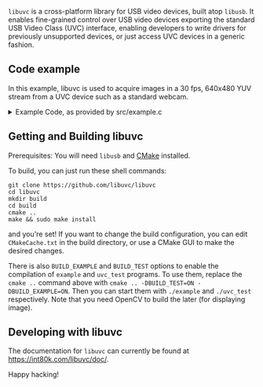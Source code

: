 `libuvc` is a cross-platform library for USB video devices, built atop `libusb`.
It enables fine-grained control over USB video devices exporting the standard USB Video Class
(UVC) interface, enabling developers to write drivers for previously unsupported devices,
or just access UVC devices in a generic fashion.

## Code example
In this example, libuvc is used to acquire images in a 30 fps, 640x480 YUV stream from a UVC device such as a standard webcam.
<details><summary>Example Code, as provided by src/example.c</summary>

```C
#include "libuvc/libuvc.h"
#include <stdio.h>
#include <unistd.h>

/* This callback function runs once per frame. Use it to perform any
 * quick processing you need, or have it put the frame into your application's
 * input queue. If this function takes too long, you'll start losing frames. */
void cb(uvc_frame_t *frame, void *ptr) {
  uvc_frame_t *bgr;
  uvc_error_t ret;
  enum uvc_frame_format *frame_format = (enum uvc_frame_format *)ptr;
  /* FILE *fp;
   * static int jpeg_count = 0;
   * static const char *H264_FILE = "iOSDevLog.h264";
   * static const char *MJPEG_FILE = ".jpeg";
   * char filename[16]; */

  /* We'll convert the image from YUV/JPEG to BGR, so allocate space */
  bgr = uvc_allocate_frame(frame->width * frame->height * 3);
  if (!bgr) {
    printf("unable to allocate bgr frame!\n");
    return;
  }

  printf("callback! frame_format = %d, width = %d, height = %d, length = %lu, ptr = %d\n",
    frame->frame_format, frame->width, frame->height, frame->data_bytes, (int) ptr);

  switch (frame->frame_format) {
  case UVC_FRAME_FORMAT_H264:
    /* use `ffplay H264_FILE` to play */
    /* fp = fopen(H264_FILE, "a");
     * fwrite(frame->data, 1, frame->data_bytes, fp);
     * fclose(fp); */
    break;
  case UVC_COLOR_FORMAT_MJPEG:
    /* sprintf(filename, "%d%s", jpeg_count++, MJPEG_FILE);
     * fp = fopen(filename, "w");
     * fwrite(frame->data, 1, frame->data_bytes, fp);
     * fclose(fp); */
    break;
  case UVC_COLOR_FORMAT_YUYV:
    /* Do the BGR conversion */
    ret = uvc_any2bgr(frame, bgr);
    if (ret) {
      uvc_perror(ret, "uvc_any2bgr");
      uvc_free_frame(bgr);
      return;
    }
    break;
  default:
    break;
  }

  if (frame->sequence % 30 == 0) {
    printf(" * got image %u\n",  frame->sequence);
  }

  /* Call a user function:
   *
   * my_type *my_obj = (*my_type) ptr;
   * my_user_function(ptr, bgr);
   * my_other_function(ptr, bgr->data, bgr->width, bgr->height);
   */

  /* Call a C++ method:
   *
   * my_type *my_obj = (*my_type) ptr;
   * my_obj->my_func(bgr);
   */

  /* Use opencv.highgui to display the image:
   * 
   * cvImg = cvCreateImageHeader(
   *     cvSize(bgr->width, bgr->height),
   *     IPL_DEPTH_8U,
   *     3);
   *
   * cvSetData(cvImg, bgr->data, bgr->width * 3); 
   *
   * cvNamedWindow("Test", CV_WINDOW_AUTOSIZE);
   * cvShowImage("Test", cvImg);
   * cvWaitKey(10);
   *
   * cvReleaseImageHeader(&cvImg);
   */

  uvc_free_frame(bgr);
}

int main(int argc, char **argv) {
  uvc_context_t *ctx;
  uvc_device_t *dev;
  uvc_device_handle_t *devh;
  uvc_stream_ctrl_t ctrl;
  uvc_error_t res;

  /* Initialize a UVC service context. Libuvc will set up its own libusb
   * context. Replace NULL with a libusb_context pointer to run libuvc
   * from an existing libusb context. */
  res = uvc_init(&ctx, NULL);

  if (res < 0) {
    uvc_perror(res, "uvc_init");
    return res;
  }

  puts("UVC initialized");

  /* Locates the first attached UVC device, stores in dev */
  res = uvc_find_device(
      ctx, &dev,
      0, 0, NULL); /* filter devices: vendor_id, product_id, "serial_num" */

  if (res < 0) {
    uvc_perror(res, "uvc_find_device"); /* no devices found */
  } else {
    puts("Device found");

    /* Try to open the device: requires exclusive access */
    res = uvc_open(dev, &devh);

    if (res < 0) {
      uvc_perror(res, "uvc_open"); /* unable to open device */
    } else {
      puts("Device opened");

      /* Print out a message containing all the information that libuvc
       * knows about the device */
      uvc_print_diag(devh, stderr);

      const uvc_format_desc_t *format_desc = uvc_get_format_descs(devh);
      const uvc_frame_desc_t *frame_desc = format_desc->frame_descs;
      enum uvc_frame_format frame_format;
      int width = 640;
      int height = 480;
      int fps = 30;

      switch (format_desc->bDescriptorSubtype) {
      case UVC_VS_FORMAT_MJPEG:
        frame_format = UVC_COLOR_FORMAT_MJPEG;
        break;
      case UVC_VS_FORMAT_FRAME_BASED:
        frame_format = UVC_FRAME_FORMAT_H264;
        break;
      default:
        frame_format = UVC_FRAME_FORMAT_YUYV;
        break;
      }

      if (frame_desc) {
        width = frame_desc->wWidth;
        height = frame_desc->wHeight;
        fps = 10000000 / frame_desc->dwDefaultFrameInterval;
      }

      printf("\nFirst format: (%4s) %dx%d %dfps\n", format_desc->fourccFormat, width, height, fps);

      /* Try to negotiate first stream profile */
      res = uvc_get_stream_ctrl_format_size(
          devh, &ctrl, /* result stored in ctrl */
          frame_format,
          width, height, fps /* width, height, fps */
      );

      /* Print out the result */
      uvc_print_stream_ctrl(&ctrl, stderr);

      if (res < 0) {
        uvc_perror(res, "get_mode"); /* device doesn't provide a matching stream */
      } else {
        /* Start the video stream. The library will call user function cb:
         *   cb(frame, (void *) 12345)
         */
        res = uvc_start_streaming(devh, &ctrl, cb, (void *) 12345, 0);

        if (res < 0) {
          uvc_perror(res, "start_streaming"); /* unable to start stream */
        } else {
          puts("Streaming...");

          /* enable auto exposure - see uvc_set_ae_mode documentation */
          puts("Enabling auto exposure ...");
          const uint8_t UVC_AUTO_EXPOSURE_MODE_AUTO = 2;
          res = uvc_set_ae_mode(devh, UVC_AUTO_EXPOSURE_MODE_AUTO);
          if (res == UVC_SUCCESS) {
            puts(" ... enabled auto exposure");
          } else if (res == UVC_ERROR_PIPE) {
            /* this error indicates that the camera does not support the full AE mode;
             * try again, using aperture priority mode (fixed aperture, variable exposure time) */
            puts(" ... full AE not supported, trying aperture priority mode");
            const uint8_t UVC_AUTO_EXPOSURE_MODE_APERTURE_PRIORITY = 8;
            res = uvc_set_ae_mode(devh, UVC_AUTO_EXPOSURE_MODE_APERTURE_PRIORITY);
            if (res < 0) {
              uvc_perror(res, " ... uvc_set_ae_mode failed to enable aperture priority mode");
            } else {
              puts(" ... enabled aperture priority auto exposure mode");
            }
          } else {
            uvc_perror(res, " ... uvc_set_ae_mode failed to enable auto exposure mode");
          }

          sleep(10); /* stream for 10 seconds */

          /* End the stream. Blocks until last callback is serviced */
          uvc_stop_streaming(devh);
          puts("Done streaming.");
        }
      }

      /* Release our handle on the device */
      uvc_close(devh);
      puts("Device closed");
    }

    /* Release the device descriptor */
    uvc_unref_device(dev);
  }

  /* Close the UVC context. This closes and cleans up any existing device handles,
   * and it closes the libusb context if one was not provided. */
  uvc_exit(ctx);
  puts("UVC exited");

  return 0;
}
```
</details>

## Getting and Building libuvc

Prerequisites: You will need `libusb` and [CMake](http://www.cmake.org/) installed.

To build, you can just run these shell commands:

    git clone https://github.com/libuvc/libuvc
    cd libuvc
    mkdir build
    cd build
    cmake ..
    make && sudo make install

and you're set! If you want to change the build configuration, you can edit `CMakeCache.txt`
in the build directory, or use a CMake GUI to make the desired changes.

There is also `BUILD_EXAMPLE` and `BUILD_TEST` options to enable the compilation of `example` and `uvc_test` programs. To use them, replace the `cmake ..` command above with `cmake .. -DBUILD_TEST=ON -DBUILD_EXAMPLE=ON`.
Then you can start them with `./example` and `./uvc_test` respectively. Note that you need OpenCV to build the later (for displaying image).

## Developing with libuvc

The documentation for `libuvc` can currently be found at https://int80k.com/libuvc/doc/.

Happy hacking!
